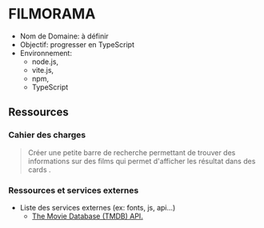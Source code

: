 # FILMORAMA 

- Nom de Domaine: à définir
- Objectif: progresser en TypeScript
- Environnement:
  - node.js,
  - vite.js,
  - npm,
  - TypeScript

## Ressources

### Cahier des charges
>Créer une petite barre de recherche permettant de trouver des informations sur 
des films qui permet d'afficher les résultat dans des cards .

### Ressources et services externes

- Liste des services externes (ex: fonts, js, api...)
  - [The Movie Database (TMDB) API.](https://developer.themoviedb.org/reference/intro/getting-started)